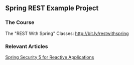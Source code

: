 ## Spring REST Example Project

### The Course
The "REST With Spring" Classes: http://bit.ly/restwithspring

### Relevant Articles
[Spring Security 5 for Reactive Applications](https://www.baeldung.com/spring-security-5-reactive)
